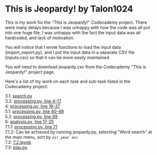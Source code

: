 # This is Jeopardy! by Talon1024

This is my work for the "This is Jeopardy!" Codecademy project. There were many delays because I was unhappy with how the code was all put into one huge file, I was unhappy with the fact the input data was all hardcoded, and lack of motivation.

You will notice that I wrote functions to load the input data (import_export.py), and I put the input data in a separate CSV file (inputs.csv) so that it can be more easily maintained.

You will need to download jeopardy.csv from the Codecademy "This is Jeopardy!" project page.

Here's a list of my work on each task and sub-task listed in the Codecademy project:

3.1: [search.py](https://github.com/Talon1024/this-is-jeopardy/blob/c1eeb6f0c387f8dd53c844f1d959dcf4aa6d75da/search.py)  
3.2: [processing.py, line 4-17](https://github.com/Talon1024/this-is-jeopardy/blob/2ba628453924b19c9f5bd53e8fc6926c0f8e66ba/processing.py#L4)  
4: [processing.py, line 19-37](https://github.com/Talon1024/this-is-jeopardy/blob/2ba628453924b19c9f5bd53e8fc6926c0f8e66ba/processing.py#L19)  
5.1: [processing.py, line 40-48](https://github.com/Talon1024/this-is-jeopardy/blob/2ba628453924b19c9f5bd53e8fc6926c0f8e66ba/processing.py#L40)  
5.2: [processing.py, line 69](https://github.com/Talon1024/this-is-jeopardy/blob/2ba628453924b19c9f5bd53e8fc6926c0f8e66ba/processing.py#L69)  
6: [analysis.py, line 17-25](https://github.com/Talon1024/this-is-jeopardy/blob/2ba628453924b19c9f5bd53e8fc6926c0f8e66ba/analysis.py#L17)  
7.1.1: [processing.py, line 71](https://github.com/Talon1024/this-is-jeopardy/blob/2ba628453924b19c9f5bd53e8fc6926c0f8e66ba/processing.py#L71)  
7.1.2: Can be achieved by running jeopardy.py, selecting "Word search" at the main menu, sort by `air_year asc`  
7.2: [7.2.ipynb](https://github.com/Talon1024/this-is-jeopardy/blob/master/7.2.ipynb)  
7.3: [play.py](https://github.com/Talon1024/this-is-jeopardy/blob/fde0b0a14985c721350becf0b3d86c5768972faa/play.py)  
